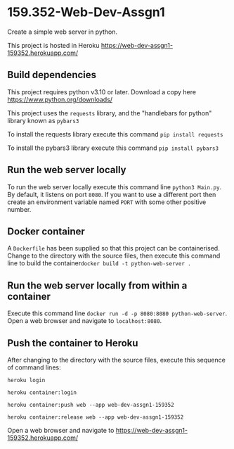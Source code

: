 # 159.352-Web-Dev-Assgn1
Create a simple web server in python.

This project is hosted in Heroku https://web-dev-assgn1-159352.herokuapp.com/

## Build dependencies
This project requires python v3.10 or later. Download a copy here https://www.python.org/downloads/

This project uses the `requests` library, and the "handlebars for python" library known as `pybars3`

To install the requests library execute this command `pip install requests` 

To install the pybars3 library execute this command `pip install pybars3`

## Run the web server locally
To run the web server locally execute this command line
`python3 Main.py`. By default, it listens on port `8080`. If you want to use a different
port then create an environment variable named `PORT` with some other positive number.

## Docker container
A `Dockerfile` has been supplied so that this project can be containerised. Change to the
directory with the source files, then execute 
this command line to build the container`docker build -t python-web-server .`

## Run the web server locally from within a container
Execute this command line `docker run -d -p 8080:8080 python-web-server`. Open a web browser
and navigate to `localhost:8080`.

## Push the container to Heroku
After changing to the directory with the source files, execute this sequence of command lines:

`heroku login`

`heroku container:login`

`heroku container:push web --app web-dev-assgn1-159352`

`heroku container:release web --app web-dev-assgn1-159352`

Open a web browser and navigate to https://web-dev-assgn1-159352.herokuapp.com/
